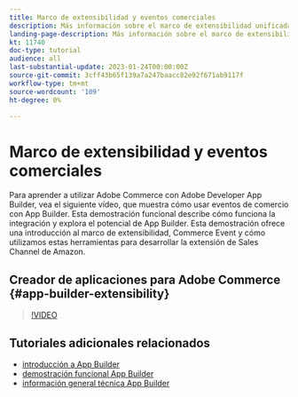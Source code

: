 ```yaml
---
title: Marco de extensibilidad y eventos comerciales
description: Más información sobre el marco de extensibilidad unificada y la tarde del comercio
landing-page-description: Más información sobre el marco de extensibilidad unificada y la tarde del comercio
kt: 11740
doc-type: tutorial
audience: all
last-substantial-update: 2023-01-24T00:00:00Z
source-git-commit: 3cff43b65f139a7a247baacc82e92f671ab9117f
workflow-type: tm+mt
source-wordcount: '109'
ht-degree: 0%

---
```



# Marco de extensibilidad y eventos comerciales

Para aprender a utilizar Adobe Commerce con Adobe Developer App Builder, vea el siguiente vídeo, que muestra cómo usar eventos de comercio con App Builder. Esta demostración funcional describe cómo funciona la integración y explora el potencial de App Builder. Esta demostración ofrece una introducción al marco de extensibilidad, Commerce Event y cómo utilizamos estas herramientas para desarrollar la extensión de Sales Channel de Amazon.

## Creador de aplicaciones para Adobe Commerce {#app-builder-extensibility}

>[!VIDEO](https://video.tv.adobe.com/v/3413328)

## Tutoriales adicionales relacionados

- [introducción a App Builder](../app-builder/introduction-to-app-builder.md)
- [demostración funcional App Builder](../app-builder/app-builder-functional-demonstration.md)
- [información general técnica App Builder](../app-builder/app-builder-technical-overview.md)
